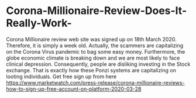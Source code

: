 # Corona-Millionaire-Review-Does-It-Really-Work-
Corona Millionaire review web site was signed up on 18th March 2020. Therefore, it is simply a week old. Actually, the scammers are capitalizing on the Corona Virus pandemic to bag some easy money. Furthermore, the globe economic climate is breaking down and we are most likely to face clinical depression. Consequently, people are disliking investing in the Stock exchange. That is exactly how these Ponzi systems are capitalizing on looting individuals. Get free sign up from here https://www.marketwatch.com/press-release/corona-millionaire-reviews-how-to-sign-up-free-account-on-platform-2020-03-28
